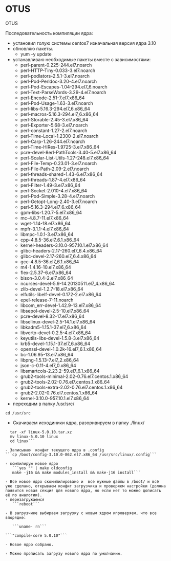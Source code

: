 # OTUS

OTUS

Последовательность компиляции ядра:
- установил голую системы centos7 
изначальная версия ядра 3.10
- обновляю пакеты.
  - yum -y update
- устанавливаю необходимые пакеты вместе с зависимостями:
  - perl-parent-0.225-244.el7.noarch
  - perl-HTTP-Tiny-0.033-3.el7.noarch
  - perl-podlators-2.5.1-3.el7.noarch
  - perl-Pod-Perldoc-3.20-4.el7.noarch
  - perl-Pod-Escapes-1.04-294.el7_6.noarch
  - perl-Text-ParseWords-3.29-4.el7.noarch
  - perl-Encode-2.51-7.el7.x86_64
  - perl-Pod-Usage-1.63-3.el7.noarch
  - perl-libs-5.16.3-294.el7_6.x86_64
  - perl-macros-5.16.3-294.el7_6.x86_64
  - perl-Storable-2.45-3.el7.x86_64
  - perl-Exporter-5.68-3.el7.noarch
  - perl-constant-1.27-2.el7.noarch
  - perl-Time-Local-1.2300-2.el7.noarch
  - perl-Carp-1.26-244.el7.noarch
  - perl-Time-HiRes-1.9725-3.el7.x86_64
  - pcre-devel-8erl-PathTools-3.40-5.el7.x86_64
  - perl-Scalar-List-Utils-1.27-248.el7.x86_64
  - perl-File-Temp-0.23.01-3.el7.noarch
  - perl-File-Path-2.09-2.el7.noarch
  - perl-threads-shared-1.43-6.el7.x86_64
  - perl-threads-1.87-4.el7.x86_64
  - perl-Filter-1.49-3.el7.x86_64
  - perl-Socket-2.010-4.el7.x86_64
  - perl-Pod-Simple-3.28-4.el7.noarch
  - perl-Getopt-Long-2.40-3.el7.noarch
  - perl-5.16.3-294.el7_6.x86_64
  - gpm-libs-1.20.7-5.el7.x86_64
  - mc-4.8.7-11.el7.x86_64
  - wget-1.14-18.el7.x86_64
  - mpfr-3.1.1-4.el7.x86_64
  - libmpc-1.0.1-3.el7.x86_64
  - cpp-4.8.5-36.el7_6.1.x86_64
  - kernel-headers-3.10.0-957.10.1.el7.x86_64
  - glibc-headers-2.17-260.el7_6.4.x86_64
  - glibc-devel-2.17-260.el7_6.4.x86_64
  - gcc-4.8.5-36.el7_6.1.x86_64
  - m4-1.4.16-10.el7.x86_64
  - flex-2.5.37-6.el7.x86_64
  - bison-3.0.4-2.el7.x86_64
  - ncurses-devel-5.9-14.20130511.el7_4.x86_64
  - zlib-devel-1.2.7-18.el7.x86_64
  - elfutils-libelf-devel-0.172-2.el7.x86_64
  - epel-release-7-11.noarch
  - libcom_err-devel-1.42.9-13.el7.x86_64
  - libsepol-devel-2.5-10.el7.x86_64
  - pcre-devel-8.32-17.el7.x86_64
  - libselinux-devel-2.5-14.1.el7.x86_64
  - libkadm5-1.15.1-37.el7_6.x86_64
  - libverto-devel-0.2.5-4.el7.x86_64
  - keyutils-libs-devel-1.5.8-3.el7.x86_64
  - krb5-devel-1.15.1-37.el7_6.x86_64
  - openssl-devel-1.0.2k-16.el7_6.1.x86_64
  - bc-1.06.95-13.el7.x86_64
  - libpng-1.5.13-7.el7_2.x86_64
  - json-c-0.11-4.el7_0.x86_64
  - libsmartcols-2.23.2-59.el7_6.1.x86_64
  - grub2-tools-minimal-2.02-0.76.el7.centos.1.x86_64
  - grub2-tools-2.02-0.76.el7.centos.1.x86_64
  - grub2-tools-extra-2.02-0.76.el7.centos.1.x86_64
  - grub2-2.02-0.76.el7.centos.1.x86_64
  - kernel-3.10.0-957.10.1.el7.x86_64
- переходим в папку /usr/src/

```cd /usr/src```

- Скачиваем исходиники ядра, разоривируем в папку ./linux/
```  wget https://cdn.kernel.org/pub/linux/kernel/v5.x/linux-5.0.10.tar.xz
  tar -xf linux-5.0.10.tar.xz
  mv linux-5.0.10 linux
  cd linux```
  
- Записываю  конфиг текущего ядра в .config
```cp /boot/config-3.10.0-862.el7.x86_64 /usr/src/linux/.config```
   
- компилирую новое ядро 
   ```yes "" | make oldconfig 
   make -j16 && make modules_install && make-j16 install```
   
- Все новое ядро скоимпилировано и  все нужные файлы в /boot/ и всё уже сделано, открываем конфиг загрузчика и проверяем настройки (должна появится новая секция для нового ядра, но если нет то можно дописать её по аналогии). 
- перезагружаемся 
   ```reboot```
   
- В загрузчике выбираем загрузку с новым ядром ипроверяем, что все впорядке:

   ```uname- rn```

```"compile-core 5.0.10"```

- Новое ядро собрано.

- Можно прописать загрузу нового ядра по умолчанию.
